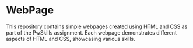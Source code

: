 # WebPage

This repository contains simple webpages created using HTML and CSS as part of the PwSkills assignment. Each webpage demonstrates different aspects of HTML and CSS, showcasing various skills.
